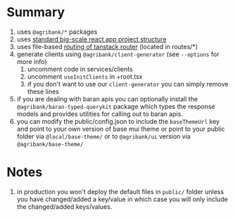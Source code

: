 # Summary

1. uses `@agribank/*` packages
2. uses [standard big-scale react app project structure](https://profy.dev/article/react-folder-structure#exit-group-by-features)
3. uses file-based [routing of tanstack router](https://tanstack.com/router/latest/docs) (located in routes/\*)
4. generate clients using `@agribank/client-generator` (see `--options` for more info)
   1. uncomment code in services/clients
   2. uncomment `useInitClients` in +root.tsx
   3. if you don't want to use our `client-generator` you can simply remove these lines
5. if you are dealing with baran apis you can optionally install the `@agribank/baran-typed-querykit` package which types the response models and provides utilities for calling out to baran apis.
6. you can modify the public/config.json to include the `baseThemeUrl` key and point to your own version of base mui theme or point to your public folder via `@local/base-theme/` or to `@agribank/ui` version via `@agribank/base-theme/`

# Notes

1. in production you won't deploy the default files in `public/` folder unless you have changed/added a key/value in which case you will only include the changed/added keys/values.
